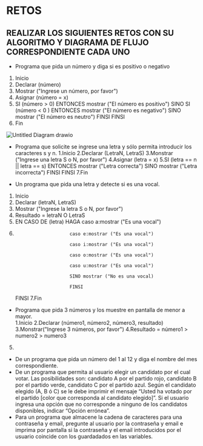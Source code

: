 # RETOS
## REALIZAR LOS SIGUIENTES RETOS CON SU ALGORITMO Y DIAGRAMA DE FLUJO CORRESPONDIENTE CADA UNO 

* Programa que pida un número y diga si es positivo o negativo
1. Inicio
2. Declarar (número)
3. Mostrar ("Ingrese un número, por favor")
4. Asignar (número = x)
5. SI (número > 0)
   ENTONCES  mostrar ("El número es positivo") 
   SINO SI (número < 0 )
        ENTONCES mostrar ("El número es negativo") 
        SINO  mostrar ("El número es neutro")
        FINSI
   FINSI
7. Fin

![Untitled Diagram drawio](https://user-images.githubusercontent.com/101658619/159049203-03891829-fab3-4b66-b485-07c1eda87b71.png)


* Programa que solicite se ingrese una letra y sólo permita introducir los caracteres s y n.
1.Inicio
2.Declarar (LetraN, LetraS)
3.Monstrar ("Ingrese una letra S o N, por favor")
4.Asignar (letra = x)
5.SI (letra == n || letra == s)
     ENTONCES mostrar ("Letra correcta")
     SINO mostrar ("Letra incorrecta")
     FINSI
  FINSI
7.Fin


* Un programa que pida una letra y detecte si es una vocal. 
1. Inicio
2. Declarar (letraN, LetraS)
3. Mostrar ("Ingrese la letra S o N, por favor")
4. Resultado = letraN O LetraS
5. EN CASO DE (letra) HAGA caso a:mostrar ("Es una vocal")
6.
                           caso e:mostrar ("Es una vocal")
                           
                           caso i:mostrar ("Es una vocal")
                           
                           caso o:mostrar ("Es una vocal")
                           
                           caso u:mostrar ("Es una vocal")
                           
                           SINO mostrar ("No es una vocal)
                           
                           FINSI
    FINSI
7.Fin 

* Programa que pida 3 números y los muestre en pantalla de menor a mayor.  
1.Inicio
2.Declarar (número1, número2, número3, resultado)
3.Monstrar("Ingrese 3 números, por favor")
4.Resultado = número1 > numero2 > numero3
5. 

* De un programa que pida un número del 1 al 12 y diga el nombre del mes correspondiente.
* De un programa que permita al usuario elegir un candidato por el cual votar. Las posibilidades son: candidato A por el partido rojo, candidato B por el partido verde, candidato C por el partido azul. Según el candidato elegido (A, B ó C) se le debe imprimir el mensaje “Usted ha votado por el partido [color que corresponda al candidato elegido]”. Si el usuario ingresa una opción que no corresponde a ninguno de los candidatos disponibles, indicar “Opción errónea”.
* Para un programa que almacene la cadena de caracteres para una contraseña y email, pregunte al usuario por la contraseña y email e imprima por pantalla si la contraseña y el email introducidos por el usuario coincide con los guardadados en las variables.

